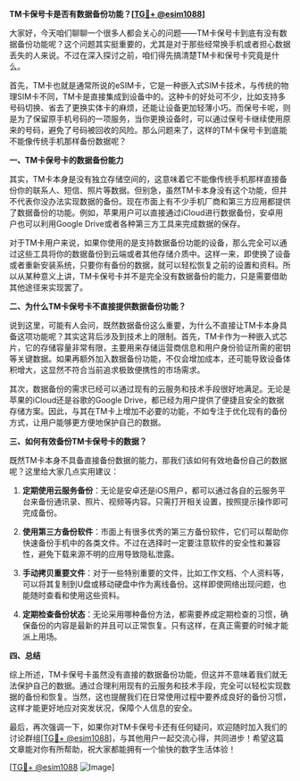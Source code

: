 **TM卡保号卡是否有数据备份功能？[[TG💪+ @esim1088](https://t.me/s/esim1088)]**

大家好，今天咱们聊聊一个很多人都会关心的问题——TM卡保号卡到底有没有数据备份功能呢？这个问题其实挺重要的，尤其是对于那些经常换手机或者担心数据丢失的人来说。不过在深入探讨之前，咱们得先搞清楚TM卡和保号卡究竟是什么。

首先，TM卡也就是通常所说的eSIM卡，它是一种嵌入式SIM卡技术，与传统的物理SIM卡不同，TM卡是直接集成到设备中的。这种卡的好处可不少，比如支持多号码切换、省去了更换实体卡的麻烦，还能让设备更加轻薄小巧。而保号卡呢，则是为了保留原手机号码的一项服务，当你更换设备时，可以通过保号卡继续使用原来的号码，避免了号码被回收的风险。那么问题来了，这样的TM卡保号卡到底能不能像传统手机那样备份数据呢？

**一、TM卡保号卡的数据备份能力**

其实，TM卡本身是没有独立存储空间的，这意味着它不能像传统手机那样直接备份你的联系人、短信、照片等数据。但别急，虽然TM卡本身没有这个功能，但并不代表你没办法实现数据的备份。现在市面上有不少手机厂商和第三方应用都提供了数据备份的功能。例如，苹果用户可以直接通过iCloud进行数据备份，安卓用户也可以利用Google Drive或者各种第三方工具来完成数据的保存。

对于TM卡用户来说，如果你使用的是支持数据备份功能的设备，那么完全可以通过这些工具将你的数据备份到云端或者其他存储介质中。这样一来，即使换了设备或者重新安装系统，只要你有备份的数据，就可以轻松恢复之前的设置和资料。所以从某种意义上讲，TM卡保号卡并不是完全没有数据备份的能力，只是需要借助其他途径来实现罢了。

**二、为什么TM卡保号卡不直接提供数据备份功能？**

说到这里，可能有人会问，既然数据备份这么重要，为什么不直接让TM卡本身具备这项功能呢？其实这背后涉及到技术上的限制。首先，TM卡作为一种嵌入式芯片，它的存储容量非常有限，主要用来存储运营商信息和用户身份验证所需的密钥等关键数据。如果再额外加入数据备份功能，不仅会增加成本，还可能导致设备体积增大，这显然不符合当前追求极致便携性的市场需求。

其次，数据备份的需求已经可以通过现有的云服务和技术手段很好地满足。无论是苹果的iCloud还是谷歌的Google Drive，都已经为用户提供了便捷且安全的数据存储方案。因此，与其在TM卡上增加不必要的功能，不如专注于优化现有的备份方式，让用户能够更方便地保护自己的数据。

**三、如何有效备份TM卡保号卡的数据？**

既然TM卡本身不具备直接备份数据的能力，那我们该如何有效地备份自己的数据呢？这里给大家几点实用建议：

1. **定期使用云服务备份**：无论是安卓还是iOS用户，都可以通过各自的云服务平台来备份通讯录、照片、视频等内容。只需打开相关设置，按照提示操作即可完成备份。
   
2. **使用第三方备份软件**：市面上有很多优秀的第三方备份软件，它们可以帮助你快速备份手机中的各类文件。不过在选择时一定要注意软件的安全性和兼容性，避免下载来源不明的应用导致隐私泄露。

3. **手动拷贝重要文件**：对于一些特别重要的文件，比如工作文档、个人资料等，可以将其复制到U盘或移动硬盘中作为离线备份。这样即使网络出现问题，也能随时查看和使用这些资料。

4. **定期检查备份状态**：无论采用哪种备份方法，都需要养成定期检查的习惯，确保备份的内容是最新的并且可以正常恢复。只有这样，在真正需要的时候才能派上用场。

**四、总结**

综上所述，TM卡保号卡虽然没有直接的数据备份功能，但这并不意味着我们就无法保护自己的数据。通过合理利用现有的云服务和技术手段，完全可以轻松实现数据的备份和恢复。当然，这也提醒我们在日常使用过程中要养成良好的备份习惯，这样才能更好地应对突发状况，保障个人信息的安全。

最后，再次强调一下，如果你对TM卡保号卡还有任何疑问，欢迎随时加入我们的讨论群组[[TG💪+ @esim1088](https://t.me/s/esim1088)]，与其他用户一起交流心得，共同进步！希望这篇文章能对你有所帮助，祝大家都能拥有一个愉快的数字生活体验！

[[TG💪+ @esim1088](https://t.me/s/esim1088) ![Image](https://i.postimg.cc/4NQfJmqS/Snipaste-2025-05-13-00-14-12.png)]